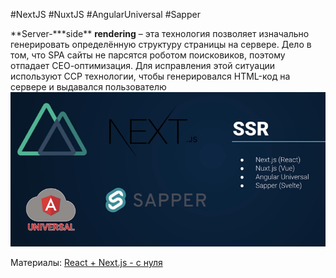 #NextJS #NuxtJS #AngularUniversal #Sapper

**Server-\***side\*\* **rendering** – эта технология позволяет изначально генерировать определённую структуру страницы на сервере. Дело в том, что SPA сайты не парсятся роботом поисковиков, поэтому отпадает СЕО-оптимизация. Для исправления этой ситуации используют ССР технологии, чтобы генерировался HTML-код на сервере и выдавался пользователю
![](../_png/ed10608cb38c4fc6591bdbaa6d1b9611.png)

Материалы:
[React + Next.js - с нуля](NextJS/React%20+%20Next.js%20-%20с%20нуля.md)
